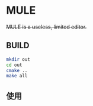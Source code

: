# MULE

~~MULE is a useless, limited editor.~~

## BUILD
```bash
mkdir out
cd out
cmake ..
make all
```

## 使用

